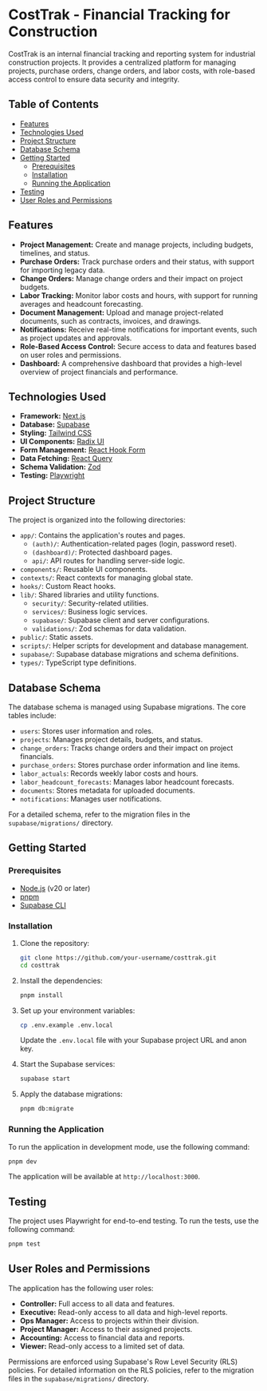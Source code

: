 # CostTrak - Financial Tracking for Construction

CostTrak is an internal financial tracking and reporting system for industrial construction projects. It provides a centralized platform for managing projects, purchase orders, change orders, and labor costs, with role-based access control to ensure data security and integrity.

## Table of Contents

- [Features](#features)
- [Technologies Used](#technologies-used)
- [Project Structure](#project-structure)
- [Database Schema](#database-schema)
- [Getting Started](#getting-started)
  - [Prerequisites](#prerequisites)
  - [Installation](#installation)
  - [Running the Application](#running-the-application)
- [Testing](#testing)
- [User Roles and Permissions](#user-roles-and-permissions)

## Features

- **Project Management:** Create and manage projects, including budgets, timelines, and status.
- **Purchase Orders:** Track purchase orders and their status, with support for importing legacy data.
- **Change Orders:** Manage change orders and their impact on project budgets.
- **Labor Tracking:** Monitor labor costs and hours, with support for running averages and headcount forecasting.
- **Document Management:** Upload and manage project-related documents, such as contracts, invoices, and drawings.
- **Notifications:** Receive real-time notifications for important events, such as project updates and approvals.
- **Role-Based Access Control:** Secure access to data and features based on user roles and permissions.
- **Dashboard:** A comprehensive dashboard that provides a high-level overview of project financials and performance.

## Technologies Used

- **Framework:** [Next.js](https://nextjs.org/)
- **Database:** [Supabase](https://supabase.io/)
- **Styling:** [Tailwind CSS](https://tailwindcss.com/)
- **UI Components:** [Radix UI](https://www.radix-ui.com/)
- **Form Management:** [React Hook Form](https://react-hook-form.com/)
- **Data Fetching:** [React Query](https://tanstack.com/query/v5)
- **Schema Validation:** [Zod](https://zod.dev/)
- **Testing:** [Playwright](https://playwright.dev/)

## Project Structure

The project is organized into the following directories:

- `app/`: Contains the application's routes and pages.
  - `(auth)/`: Authentication-related pages (login, password reset).
  - `(dashboard)/`: Protected dashboard pages.
  - `api/`: API routes for handling server-side logic.
- `components/`: Reusable UI components.
- `contexts/`: React contexts for managing global state.
- `hooks/`: Custom React hooks.
- `lib/`: Shared libraries and utility functions.
  - `security/`: Security-related utilities.
  - `services/`: Business logic services.
  - `supabase/`: Supabase client and server configurations.
  - `validations/`: Zod schemas for data validation.
- `public/`: Static assets.
- `scripts/`: Helper scripts for development and database management.
- `supabase/`: Supabase database migrations and schema definitions.
- `types/`: TypeScript type definitions.

## Database Schema

The database schema is managed using Supabase migrations. The core tables include:

- `users`: Stores user information and roles.
- `projects`: Manages project details, budgets, and status.
- `change_orders`: Tracks change orders and their impact on project financials.
- `purchase_orders`: Stores purchase order information and line items.
- `labor_actuals`: Records weekly labor costs and hours.
- `labor_headcount_forecasts`: Manages labor headcount forecasts.
- `documents`: Stores metadata for uploaded documents.
- `notifications`: Manages user notifications.

For a detailed schema, refer to the migration files in the `supabase/migrations/` directory.

## Getting Started

### Prerequisites

- [Node.js](https://nodejs.org/) (v20 or later)
- [pnpm](https://pnpm.io/)
- [Supabase CLI](https://supabase.com/docs/guides/cli)

### Installation

1. Clone the repository:

   ```bash
   git clone https://github.com/your-username/costtrak.git
   cd costtrak
   ```

2. Install the dependencies:

   ```bash
   pnpm install
   ```

3. Set up your environment variables:

   ```bash
   cp .env.example .env.local
   ```

   Update the `.env.local` file with your Supabase project URL and anon key.

4. Start the Supabase services:

   ```bash
   supabase start
   ```

5. Apply the database migrations:

   ```bash
   pnpm db:migrate
   ```

### Running the Application

To run the application in development mode, use the following command:

```bash
pnpm dev
```

The application will be available at `http://localhost:3000`.

## Testing

The project uses Playwright for end-to-end testing. To run the tests, use the following command:

```bash
pnpm test
```

## User Roles and Permissions

The application has the following user roles:

- **Controller:** Full access to all data and features.
- **Executive:** Read-only access to all data and high-level reports.
- **Ops Manager:** Access to projects within their division.
- **Project Manager:** Access to their assigned projects.
- **Accounting:** Access to financial data and reports.
- **Viewer:** Read-only access to a limited set of data.

Permissions are enforced using Supabase's Row Level Security (RLS) policies. For detailed information on the RLS policies, refer to the migration files in the `supabase/migrations/` directory.
